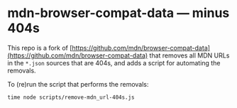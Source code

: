 # mdn-browser-compat-data — minus 404s

This repo is a fork of [https://github.com/mdn/browser-compat-data](https://github.com/mdn/browser-compat-data) that removes all MDN URLs in the `*.json` sources that are 404s, and adds a script for automating the removals.

To (re)run the script that performs the removals:

```
time node scripts/remove-mdn_url-404s.js
```
